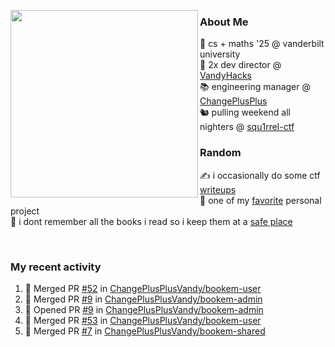 <!-- 
Hey what are you doing here? 
I admire your curiosity tho
Shoot me an email (zinean00 at gmail dot com)
Let's connect! 
-->

<p float="left">
  <img src='https://imgur.com/nGM66Ev.png' width='300' align="left">
  <p>
    
  <h3>About Me</h3>
  🏫 cs + maths '25 @ vanderbilt university <br>
  🌊 2x dev director @ <a href="https://github.com/vandyhacks">VandyHacks</a> <br>
  📚 engineering manager @ <a href="https://github.com/changeplusplusvandy">ChangePlusPlus<a> <br>
  🐿 pulling weekend all nighters @ <a href="https://github.com/squ1rrel-ctf">squ1rrel-ctf</a> <br>
  
  <h3>Random</h3>
  ✍️ i occasionally do some ctf <a href="https://squ1rrel.dev/author/zineanteoh">writeups</a> <br>
  📱 one of my <a href="https://github.com/zineanteoh/vinkybox-app">favorite</a> personal project<br>
  📖 i dont remember all the books i read so i keep them at a <a href="https://www.goodreads.com/user/show/80901669-zi">safe place</a>
  </p>
  
</p>

<br>
<!-- <i>generated by <a href="https://labs.openai.com/s/0hW1r6PFYo3Zh0a7UoxK2AMp" target="_blank">dall-e 2</a></i> -->

<h3>My recent activity</h3>

<!--START_SECTION:activity-->
1. 🎉 Merged PR [#52](https://github.com/ChangePlusPlusVandy/bookem-user/pull/52) in [ChangePlusPlusVandy/bookem-user](https://github.com/ChangePlusPlusVandy/bookem-user)
2. 🎉 Merged PR [#9](https://github.com/ChangePlusPlusVandy/bookem-admin/pull/9) in [ChangePlusPlusVandy/bookem-admin](https://github.com/ChangePlusPlusVandy/bookem-admin)
3. 💪 Opened PR [#9](https://github.com/ChangePlusPlusVandy/bookem-admin/pull/9) in [ChangePlusPlusVandy/bookem-admin](https://github.com/ChangePlusPlusVandy/bookem-admin)
4. 🎉 Merged PR [#53](https://github.com/ChangePlusPlusVandy/bookem-user/pull/53) in [ChangePlusPlusVandy/bookem-user](https://github.com/ChangePlusPlusVandy/bookem-user)
5. 🎉 Merged PR [#7](https://github.com/ChangePlusPlusVandy/bookem-shared/pull/7) in [ChangePlusPlusVandy/bookem-shared](https://github.com/ChangePlusPlusVandy/bookem-shared)
<!--END_SECTION:activity-->
